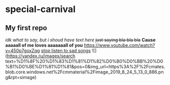 # special-carnival
## My first repo 
_idk what to say, but i shoud have text here_
~~just saying bla bla bla~~ 
**Cause aaaaall of me loves aaaaaaall of you** 
<https://www.youtube.com/watch?v=450p7goxZqg> 
[stop listen to sad songs](https://www.youtube.com/watch?v=ZbZSe6N_BXs "be happy") 
![](https://yandex.ru/images/search text=%D1%8F%20%D1%83%D1%81%D1%82%D0%B0%D0%BB%20%D0%B1%D0%BE%D1%81%D1%81&pos=0&img_url=https%3A%2F%2Fcmates.blob.core.windows.net%2Fcmmaterial%2Fimage_2019_8_24_5_13_0_886.png&rpt=simage)
